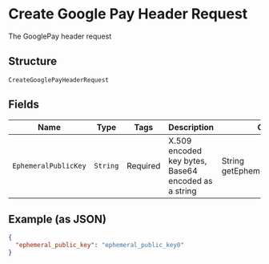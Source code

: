 
# Create Google Pay Header Request

The GooglePay header request

## Structure

`CreateGooglePayHeaderRequest`

## Fields

| Name | Type | Tags | Description | Getter | Setter |
|  --- | --- | --- | --- | --- | --- |
| `EphemeralPublicKey` | `String` | Required | X.509 encoded key bytes, Base64 encoded as a string | String getEphemeralPublicKey() | setEphemeralPublicKey(String ephemeralPublicKey) |

## Example (as JSON)

```json
{
  "ephemeral_public_key": "ephemeral_public_key0"
}
```

